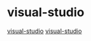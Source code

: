# visual-studio

[visual-studio](https://github.com/dotnet/fsharp)
[visual-studio](https://github.com/dotnet/roslyn)

